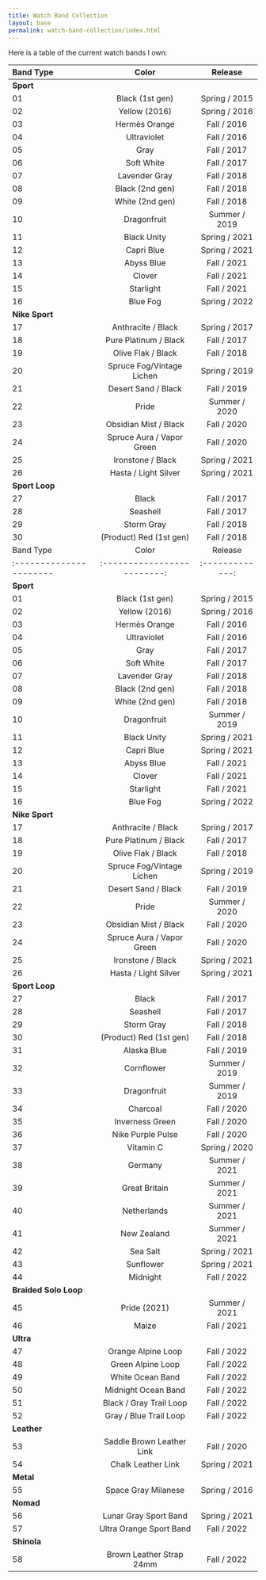 ```yaml
---
title: Watch Band Collection
layout: base
permalink: watch-band-collection/index.html
---
```


Here is a table of the current watch bands I own:

| Band Type             | Color                     | Release       |
|:----------------------|:-------------------------:|:-------------:|
| **Sport**             |||
| 01                    | Black (1st gen)           | Spring / 2015 |
| 02                    | Yellow (2016)             | Spring / 2016 |
| 03                    | Hermès Orange             |   Fall / 2016 |
| 04                    | Ultraviolet               |   Fall / 2016 |
| 05                    | Gray                      |   Fall / 2017 |
| 06                    | Soft White                |   Fall / 2017 |
| 07                    | Lavender Gray             |   Fall / 2018 |
| 08                    | Black (2nd gen)           |   Fall / 2018 |
| 09                    | White (2nd gen)           |   Fall / 2018 |
| 10                    | Dragonfruit               | Summer / 2019 |
| 11                    | Black Unity               | Spring / 2021 |
| 12                    | Capri Blue                | Spring / 2021 |
| 13                    | Abyss Blue                |   Fall / 2021 |
| 14                    | Clover                    |   Fall / 2021 |
| 15                    | Starlight                 |   Fall / 2021 |
| 16                    | Blue Fog                  | Spring / 2022 |
| **Nike Sport**        |||
| 17                    | Anthracite / Black        | Spring / 2017 |
| 18                    | Pure Platinum / Black     |   Fall / 2017 |
| 19                    | Olive Flak / Black        |   Fall / 2018 |
| 20                    | Spruce Fog/Vintage Lichen | Spring / 2019 |
| 21                    | Desert Sand / Black       |   Fall / 2019 |
| 22                    | Pride                     | Summer / 2020 |
| 23                    | Obsidian Mist / Black     |   Fall / 2020 |
| 24                    | Spruce Aura / Vapor Green |   Fall / 2020 |
| 25                    | Ironstone / Black         | Spring / 2021 |
| 26                    | Hasta / Light Silver      | Spring / 2021 |
| **Sport Loop**        |||
| 27                    | Black                     |   Fall / 2017 | 
| 28                    | Seashell                  |   Fall / 2017 | 
| 29                    | Storm Gray                |   Fall / 2018 | 
| 30                    | (Product) Red (1st gen)   |   Fall / 2018 | 
| Band Type             | Color                     | Release       |
|:----------------------|:-------------------------:|:-------------:|
| **Sport**             |||
| 01                    | Black (1st gen)           | Spring / 2015 |
| 02                    | Yellow (2016)             | Spring / 2016 |
| 03                    | Hermès Orange             |   Fall / 2016 |
| 04                    | Ultraviolet               |   Fall / 2016 |
| 05                    | Gray                      |   Fall / 2017 |
| 06                    | Soft White                |   Fall / 2017 |
| 07                    | Lavender Gray             |   Fall / 2018 |
| 08                    | Black (2nd gen)           |   Fall / 2018 |
| 09                    | White (2nd gen)           |   Fall / 2018 |
| 10                    | Dragonfruit               | Summer / 2019 |
| 11                    | Black Unity               | Spring / 2021 |
| 12                    | Capri Blue                | Spring / 2021 |
| 13                    | Abyss Blue                |   Fall / 2021 |
| 14                    | Clover                    |   Fall / 2021 |
| 15                    | Starlight                 |   Fall / 2021 |
| 16                    | Blue Fog                  | Spring / 2022 |
| **Nike Sport**        |||
| 17                    | Anthracite / Black        | Spring / 2017 |
| 18                    | Pure Platinum / Black     |   Fall / 2017 |
| 19                    | Olive Flak / Black        |   Fall / 2018 |
| 20                    | Spruce Fog/Vintage Lichen | Spring / 2019 |
| 21                    | Desert Sand / Black       |   Fall / 2019 |
| 22                    | Pride                     | Summer / 2020 |
| 23                    | Obsidian Mist / Black     |   Fall / 2020 |
| 24                    | Spruce Aura / Vapor Green |   Fall / 2020 |
| 25                    | Ironstone / Black         | Spring / 2021 |
| 26                    | Hasta / Light Silver      | Spring / 2021 |
| **Sport Loop**        |||
| 27                    | Black                     |   Fall / 2017 | 
| 28                    | Seashell                  |   Fall / 2017 | 
| 29                    | Storm Gray                |   Fall / 2018 | 
| 30                    | (Product) Red (1st gen)   |   Fall / 2018 | 
| 31                    | Alaska Blue               |   Fall / 2019 |
| 32                    | Cornflower                | Summer / 2019 |
| 33                    | Dragonfruit               | Summer / 2019 |
| 34                    | Charcoal                  |   Fall / 2020 |
| 35                    | Inverness Green           |   Fall / 2020 |
| 36                    | Nike Purple Pulse         |   Fall / 2020 |
| 37                    | Vitamin C                 | Spring / 2020 |
| 38                    | Germany                   | Summer / 2021 |
| 39                    | Great Britain             | Summer / 2021 |
| 40                    | Netherlands               | Summer / 2021 |
| 41                    | New Zealand               | Summer / 2021 |
| 42                    | Sea Salt                  | Spring / 2021 | 
| 43                    | Sunflower                 | Spring / 2021 |
| 44                    | Midnight                  |   Fall / 2022 |
| **Braided Solo Loop** |||
| 45                    | Pride (2021)              | Summer / 2021 |
| 46                    | Maize                     |   Fall / 2021 |
| **Ultra**             |||
| 47                    | Orange Alpine Loop        |   Fall / 2022 |
| 48                    | Green Alpine Loop         |   Fall / 2022 |
| 49                    | White Ocean Band          |   Fall / 2022 |
| 50                    | Midnight Ocean Band    |   Fall / 2022 |
| 51                    | Black / Gray Trail Loop   |   Fall / 2022 |
| 52                    | Gray / Blue Trail Loop    |   Fall / 2022 |
| **Leather**           |||
| 53                    | Saddle Brown Leather Link |   Fall / 2020 |
| 54                    | Chalk Leather Link        | Spring / 2021 |
| **Metal**             |||
| 55                    | Space Gray Milanese       | Spring / 2016 |
| **Nomad**             |||
| 56                    | Lunar Gray Sport Band     | Spring / 2021 |
| 57                    | Ultra Orange Sport Band   |   Fall / 2022 |
| **Shinola**           |||
| 58                    | Brown Leather Strap 24mm  |   Fall / 2022 |
